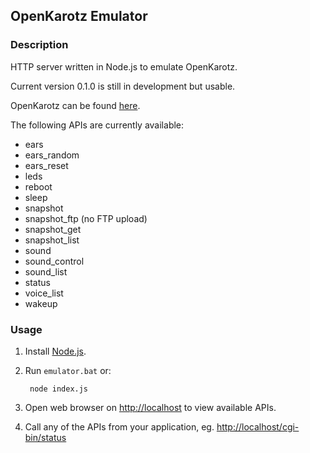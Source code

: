 ## OpenKarotz Emulator ##

### Description ###

HTTP server written in Node.js to emulate OpenKarotz.

Current version 0.1.0 is still in development but usable.

OpenKarotz can be found [here](http://openkarotz.filippi.org/).

The following APIs are currently available:
- ears
- ears_random
- ears_reset
- leds
- reboot
- sleep
- snapshot
- snapshot_ftp (no FTP upload)
- snapshot_get
- snapshot_list
- sound
- sound_control
- sound_list
- status
- voice_list
- wakeup


### Usage ###

1. Install [Node.js](http://nodejs.org/).

2. Run `emulator.bat` or:

		node index.js

3. Open web browser on [http://localhost](http://localhost) to view available APIs.

4. Call any of the APIs from your application, eg. [http://localhost/cgi-bin/status](http://localhost/cgi-bin/status)
